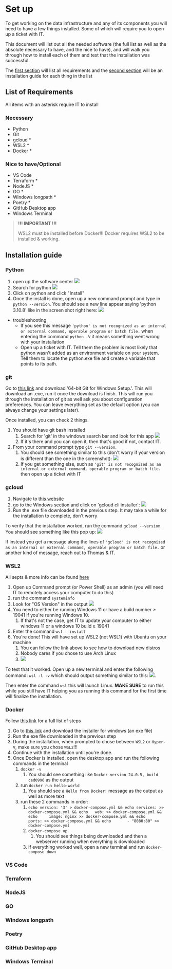# Set up

To get working on the data infrastructure and any of its components you will need to have a few things installed. Some of which will require you to open up a ticket with IT.

This document will list out all the needed software (the full list as well as the absolute necessary to have, and the nice to have), and will walk you through how to install each of them and test that the installation was successful.

The [first section](#list-of-requirements) will list all requirements and the [second section](#installation-guide) will be an installation guide for each thing in the list

## List of Requirements

All items with an asterisk require IT to install

### Necessary

- Python
- Git
- gcloud \*
- WSL2 \*
- Docker \*

### Nice to have/Optional

- VS Code
- Terraform \*
- NodeJS \*
- GO \*
- Windows longpath \*
- Poetry \*
- GitHub Desktop app
- Windows Terminal

> **!!! IMPORTANT !!!**
>
> WSL2 must be installed before Docker!!!
> Docker requires WSL2 to be installed & working.

## Installation guide

### Python

1. open up the software center ![](../../imgs/softwarecenter.png)
2. Search for python ![](../../imgs/softwarecenter_python.png)
3. Click on python and click "Install"
4. Once the install is done, open up a new command prompt and type in `python --version`. You should see a new line appear saying 'python 3.10.8' like in the screen shot right here: ![](../../imgs/python_version.png)

- troubleshooting
  - If you see this message `'python' is not recognized as an internal or external command, operable program or batch file.` when entering the command `python -V` it means something went wrong with your installation
  - Open up a ticket with IT. Tell them the problem is most likely that python wasn't added as an environment variable on your system. Tell them to locate the python.exe file and create a variable that points to its path.

### git

Go to [this link](https://git-scm.com/download/win) and download '64-bit Git for Windows Setup.'. This will download an .exe, run it once the download is finish. This will run you through the installation of git as well ask you about configuration preferences. You can leave everything set as the default option (you can always change your settings later).

Once installed, you can check 2 things.

1. You should have git bash installed
   1. Search for 'git' in the windows search bar and look for this app ![](../../imgs/git_bash.png)
   2. If it's there and you can open it, then that's good if not, contact IT.
2. From your command prompt type `git --version`.
   1. You should see something similar to this (don't worry if your version is different than the one in the screenshot): ![](../../imgs/git_version.png)
   2. If you get something else, such as `'git' is not recognized as an internal or external command, operable program or batch file.` then open up a ticket with IT

### gcloud

1. Navigate to [this website](https://cloud.google.com/sdk/docs/install)
2. go to the Windows section and click on 'gcloud cli installer': ![](../../imgs/gcloud_windows.png)
3. Run the .exe file downloaded in the previous step. It may take a while for the installation to complete, don't worry

To verify that the installation worked, run the command `gcloud --version`. You should see something like this pop up: ![](../../imgs/gcloud_version.png)

If instead you get a message along the lines of `'gcloud' is not recognized as an internal or external command, operable program or batch file.` or another kind of message, reach out to Thomas & IT.

### WSL2

All septs & more info can be found [here](https://learn.microsoft.com/en-us/windows/wsl/install)

1. Open up Command prompt (or Power Shell) as an admin (you will need IT to remotely access your computer to do this)
2. run the command `systeminfo`
3. Look for "OS Version" in the output ![](../../imgs//systeminfo.png)
4. You need to either be running Windows 11 or have a build number $\ge$ 19041 if you're running Windows 10.
   1. If that's not the case, get IT to update your computer to either windows 11 or a windows 10 build $\ge$ 19041
5. Enter the command `wsl --install`
6. You're done! This will have set up WSL2 (not WSL1) with Ubuntu on your machine
   1. You can follow the link above to see how to download new distros
   2. Nobody cares if you chose to use Arch Linux
   3. ![](../../imgs/arch_linux.jpg)

To test that it worked. Open up a new terminal and enter the following command: `wsl -l -v` which should output something similar to this: ![](../../imgs/wsl_check.png). 

Then enter the command `wsl` this will launch Linux. **MAKE SURE** to run this while you still have IT helping you as running this command for the first time will finalize the installation.

### Docker

Follow [this link](https://docs.docker.com/desktop/install/windows-install/) for a full list of steps

1. Go to [this link](https://docs.docker.com/desktop/release-notes/) and download the installer for windows (an exe file)
2. Run the exe file downloaded in the previous step
3. During the installation, when prompted to chose between `WSL2` or `Hyper-V`, make sure you chose `WSL2`!!!
4. Continue with the installation until you're done.
5. Once Docker is installed, open the desktop app and run the following commands in the terminal
   1. `docker -v`
      1. You should see something like `Docker version 24.0.5, build ced0996` as the output
   2. run `docker run hello-world`
      1. You should see a `Hello from Docker!` message as the output as well as more text
   3. run these 2 commands in order:
      1. `echo version: '3' > docker-compose.yml && echo services: >> docker-compose.yml && echo   web: >> docker-compose.yml && echo     image: nginx >> docker-compose.yml && echo     ports: >> docker-compose.yml && echo       - "8080:80" >> docker-compose.yml`
      2. `docker-compose up`
         1. You should see things being downloaded and then a webserver running when everything is downloaded
      3. If everything worked well, open a new terminal and run `docker-compose down`

### VS Code

### Terraform

### NodeJS

### GO

### Windows longpath

### Poetry

### GitHub Desktop app

### Windows Terminal
